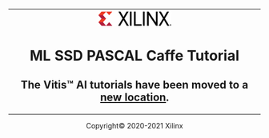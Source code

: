 <table style="width:100%">
  <tr>
    <th width="100%" colspan="6"><img src="https://github.com/Xilinx/Image-Collateral/blob/main/xilinx-logo.png?raw=true" width="30%"/><h1>ML SSD PASCAL Caffe Tutorial</h1>
    <h2>The Vitis&trade; AI tutorials have been moved to a <a href="https://github.com/Xilinx/Vitis-Tutorials/tree/master/Machine_Learning">new location</a>.</h2>
</th>
  </tr>

</table>
<p align="center">Copyright© 2020-2021 Xilinx</p>

